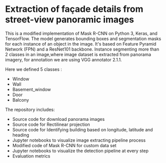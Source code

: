 # Extraction of façade details from street-view panoramic images
This is a modified implementation of Mask R-CNN on Python 3, Keras, and TensorFlow. The model generates bounding boxes and segmentation masks for each instance of an object in the image. It's based on Feature Pyramid Network (FPN) and a ResNet101 backbone.
Instance segmenting more than 2 classes in an image,where image dataset is extracted from panorama imagery, for annotation we are using VGG annotator 2.1.1.

Here we defined 5 classes :
 - Window
 - Wall
 - Basement_window
 - Door
 - Balcony
 
The repository includes:
- Source code for download panorama images
- Source code for Rectilinear projection
- Source code for Identifying building based on longitude, latitude and heading
- Jupyter notebooks to visualize image extracting pipeline process
- Modified code of Mask R-CNN for custom data set
- Jupyter notebooks to visualize the detection pipeline at every step
- Evaluation metrics 
